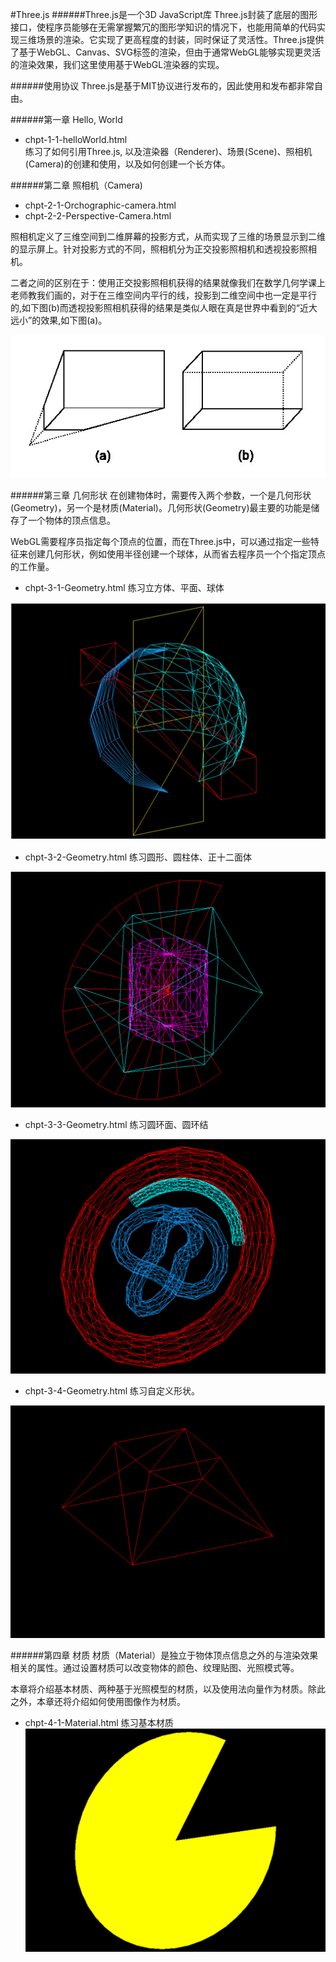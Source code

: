 #Three.js
######Three.js是一个3D JavaScript库
Three.js封装了底层的图形接口，使程序员能够在无需掌握繁冗的图形学知识的情况下，也能用简单的代码实现三维场景的渲染。它实现了更高程度的封装，同时保证了灵活性。Three.js提供了基于WebGL、Canvas、SVG标签的渲染，但由于通常WebGL能够实现更灵活的渲染效果，我们这里使用基于WebGL渲染器的实现。

######使用协议
Three.js是基于MIT协议进行发布的，因此使用和发布都非常自由。

######第一章 Hello, World
* chpt-1-1-helloWorld.html  
练习了如何引用Three.js, 以及渲染器（Renderer)、场景(Scene)、照相机(Camera)的创建和使用，以及如何创建一个长方体。

######第二章 照相机（Camera)
* chpt-2-1-Orchographic-camera.html
* chpt-2-2-Perspective-Camera.html 

照相机定义了三维空间到二维屏幕的投影方式，从而实现了三维的场景显示到二维的显示屏上。针对投影方式的不同，照相机分为正交投影照相机和透视投影照相机。

二者之间的区别在于：使用正交投影照相机获得的结果就像我们在数学几何学课上老师教我们画的，对于在三维空间内平行的线，投影到二维空间中也一定是平行的,如下图(b)而透视投影照相机获得的结果是类似人眼在真是世界中看到的“近大远小”的效果,如下图(a)。

![image](https://github.com/ChengYiFan/three.js/raw/master/img/camera.jpg)

######第三章 几何形状
在创建物体时，需要传入两个参数，一个是几何形状(Geometry)，另一个是材质(Material)。几何形状(Geometry)最主要的功能是储存了一个物体的顶点信息。

WebGL需要程序员指定每个顶点的位置，而在Three.js中，可以通过指定一些特征来创建几何形状，例如使用半径创建一个球体，从而省去程序员一个个指定顶点的工作量。

* chpt-3-1-Geometry.html   练习立方体、平面、球体

![image](https://github.com/ChengYiFan/three.js/raw/master/img/geometry.png)

* chpt-3-2-Geometry.html   练习圆形、圆柱体、正十二面体

![image](https://github.com/ChengYiFan/three.js/raw/master/img/geometry2.png)

* chpt-3-3-Geometry.html   练习圆环面、圆环结

![image](https://github.com/ChengYiFan/three.js/raw/master/img/geometry3.png)

* chpt-3-4-Geometry.html  练习自定义形状。

![image](https://github.com/ChengYiFan/three.js/raw/master/img/geometry4.png)

######第四章 材质
材质（Material）是独立于物体顶点信息之外的与渲染效果相关的属性。通过设置材质可以改变物体的颜色、纹理贴图、光照模式等。

本章将介绍基本材质、两种基于光照模型的材质，以及使用法向量作为材质。除此之外，本章还将介绍如何使用图像作为材质。

* chpt-4-1-Material.html 练习基本材质
![image](https://github.com/ChengYiFan/three.js/raw/master/img/material1.png)

